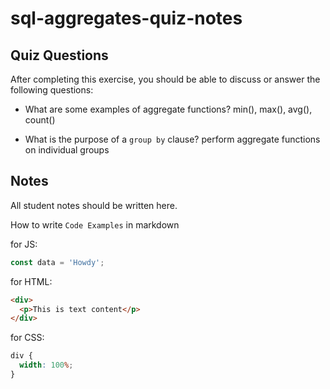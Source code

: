 # sql-aggregates-quiz-notes

## Quiz Questions

After completing this exercise, you should be able to discuss or answer the following questions:

- What are some examples of aggregate functions?
  min(), max(), avg(), count()

- What is the purpose of a `group by` clause?
  perform aggregate functions on individual groups

## Notes

All student notes should be written here.

How to write `Code Examples` in markdown

for JS:

```javascript
const data = 'Howdy';
```

for HTML:

```html
<div>
  <p>This is text content</p>
</div>
```

for CSS:

```css
div {
  width: 100%;
}
```

